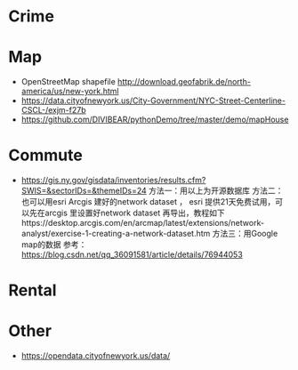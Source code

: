# Crime

# Map
- OpenStreetMap shapefile http://download.geofabrik.de/north-america/us/new-york.html
- https://data.cityofnewyork.us/City-Government/NYC-Street-Centerline-CSCL-/exjm-f27b
- https://github.com/DIVIBEAR/pythonDemo/tree/master/demo/mapHouse

# Commute
- https://gis.ny.gov/gisdata/inventories/results.cfm?SWIS=&sectorIDs=&themeIDs=24
方法一：用以上为开源数据库
方法二：也可以用esri Arcgis 建好的network dataset ， esri 提供21天免费试用，可以先在arcgis 里设置好network dataset 再导出，教程如下https://desktop.arcgis.com/en/arcmap/latest/extensions/network-analyst/exercise-1-creating-a-network-dataset.htm
方法三：用Google map的数据 参考：https://blog.csdn.net/qq_36091581/article/details/76944053

# Rental

# Other
- https://opendata.cityofnewyork.us/data/
